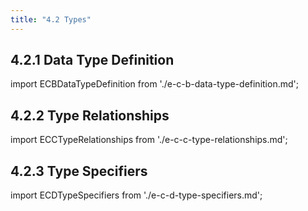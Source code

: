```yaml
---
title: "4.2 Types"
---
```


## 4.2.1 Data Type Definition

import ECBDataTypeDefinition from './e-c-b-data-type-definition.md';
<ECBDataTypeDefinition />
## 4.2.2 Type Relationships

import ECCTypeRelationships from './e-c-c-type-relationships.md';
<ECCTypeRelationships />
## 4.2.3 Type Specifiers

import ECDTypeSpecifiers from './e-c-d-type-specifiers.md';
<ECDTypeSpecifiers />
